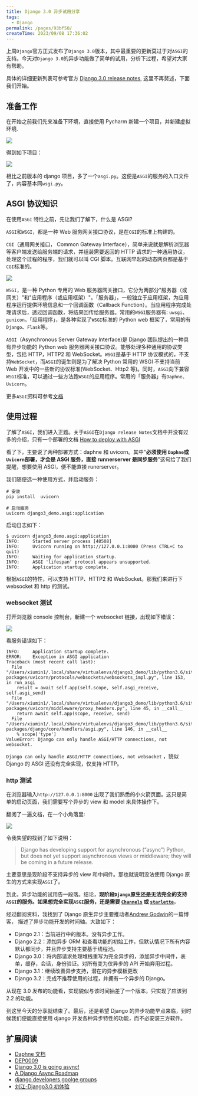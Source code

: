 ```yaml
---
title: Django 3.0 异步试用分享
tags:
  - Django
permalink: /pages/93bf50/
createTime: 2023/09/08 17:36:02
---
```


上周`Django`官方正式发布了`Django 3.0`版本，其中最重要的更新莫过于对`ASGI`的支持。今天对`Django 3.0`的异步功能做了简单的试用，分析下过程，希望对大家有帮助。

具体的详细更新列表可参考官方 [Django 3.0 release notes](https://docs.djangoproject.com/en/3.0/releases/3.0/), 这里不再赘述，下面我们开始。

## 准备工作

在开始之前我们先来准备下环境，直接使用 Pycharm 新建一个项目，并新建虚拟环境.

![](/imgs/django/django3-1.png)

得到如下项目：

![](/imgs/django/django3-asgi.png)

相比之前版本的 django 项目，多了一个`asgi.py`。这便是`ASGI`的服务的入口文件了，内容基本同`wsgi.py`。

## ASGI 协议知识

在使用`ASGI` 特性之前，先让我们了解下，什么是 ASGI?

`ASGI`和`WSGI`，都是一种 Web 服务网关接口协议，是在`CGI`的标准上构建的。

`CGI`（通用网关接口， Common Gateway Interface），简单来说就是解析浏览器等客户端发送给服务端的请求，并组装需要返回的 HTTP 请求的一种通用协议，处理这个过程的程序，我们就可以叫 CGI 脚本。互联网早起的动态网页都是基于`CGI`标准的。

![](/imgs/django/django3-cgi.png)

`WSGI`，是一种 Python 专用的 Web 服务器网关接口，它分为两部分"服务器（或网关）"和"应用程序（或应用框架）"。「服务器」，一般独立于应用框架，为应用程序运行提供环境信息和一个回调函数（Callback Function）。当应用程序完成处理请求后，透过回调函数，将结果回传给服务器。常用的`WSGI`服务器有: `uwsgi`、`gunicon`。「应用程序」，是各种实现了`WSGI`标准的 Python web 框架了，常用的有`Django`、`Flask`等。

`ASGI`（Asynchronous Server Gateway Interface)是 Django 团队提出的一种具有异步功能的 Python web 服务器网关接口协议。能够处理多种通用的协议类型，包括 HTTP，HTTP2 和 WebSocket。`WSGI`是基于 HTTP 协议模式的，不支持`WebSocket`，而`ASGI`的诞生则是为了解决 Python 常用的 WSGI 不支持当前 Web 开发中的一些新的协议标准(WebSocket、Http2 等)。同时，`ASGI`向下兼容`WSGI`标准，可以通过一些方法跑`WSGI`的应用程序。常用的「服务器」有`Daphne`、`Uvicorn`。

更多`ASGI`资料可参考[文档](https://asgi.readthedocs.io/en/latest/index.html)

## 使用过程

了解了`ASGI`，我们进入正题。关于`ASGI`在`Django release Notes`文档中并没有过多的介绍，只有一个部署的文档 [How to deploy with ASGI](https://docs.djangoproject.com/zh-hans/3.0/howto/deployment/asgi/)

看了下，主要说了两种部署方式：daphne 和 uvicorn。其中"**必须使用 `Daphne`或`Uvicorn`部署，才会是 ASGI 服务，直接 runnerserver 是同步服务**"这句给了我们提醒，想要使用 ASGI，便不能直接 runerserver。

我们随便选一种使用方式，并启动服务：

```
# 安装
pip install  uvicorn

# 启动服务
uvicorn django3_demo.asgi:application
```

启动日志如下：

```
$ uvicorn django3_demo.asgi:application
INFO:     Started server process [48508]
INFO:     Uvicorn running on http://127.0.0.1:8000 (Press CTRL+C to quit)
INFO:     Waiting for application startup.
INFO:     ASGI 'lifespan' protocol appears unsupported.
INFO:     Application startup complete.
```

根据`ASGI`的特性，可以支持 HTTP、HTTP2 和 WebSocket。那我们来进行下 websocket 和 http 的测试。

### **websocket 测试**

打开浏览器 console 控制台，新建一个 websocket 链接，出现如下错误：

![](/imgs/django/django3-websocket.png)

看服务错误如下：

```
INFO:     Application startup complete.
ERROR:    Exception in ASGI application
Traceback (most recent call last):
  File "/Users/xiumin1/.local/share/virtualenvs/django3_demo/lib/python3.6/site-packages/uvicorn/protocols/websockets/websockets_impl.py", line 153, in run_asgi
    result = await self.app(self.scope, self.asgi_receive, self.asgi_send)
  File "/Users/xiumin1/.local/share/virtualenvs/django3_demo/lib/python3.6/site-packages/uvicorn/middleware/proxy_headers.py", line 45, in __call__
    return await self.app(scope, receive, send)
  File "/Users/xiumin1/.local/share/virtualenvs/django3_demo/lib/python3.6/site-packages/django/core/handlers/asgi.py", line 146, in __call__
    % scope['type']
ValueError: Django can only handle ASGI/HTTP connections, not websocket.

```

`Django can only handle ASGI/HTTP connections, not websocket` ，貌似 Django 的 ASGI 还没有完全实现，仅支持 HTTP。

### **http 测试**

在浏览器输入`http://127.0.0.1:8000` 出现了我们熟悉的小火箭页面。这只是简单的启动页面，我们需要写个异步的 view 和 model 来具体操作下。

翻阅了一遍文档，在一个小角落里:

![](/imgs/django/django3-model-async.png)

令我失望的找到了如下说明：

> Django has developing support for asynchronous (“async”) Python, but does not yet support asynchronous views or middleware; they will be coming in a future release.

主要意思是现阶段不支持异步的 view 和中间件。那也就说明没法使用 Django 原生的方式来实现`ASGI`了。

到此，异步功能的试用告一段落。结论，**现阶段`Django`原生还是无法完全的支持`ASGI`的服务。如果想完全实现`ASGI`服务，还是需要 [`Channels`](https://channels.readthedocs.io/en/latest/) 或 [`starlette`](https://www.starlette.io/)**。

经过翻阅资料，我找到了 Django 原生异步主要推动者[Andrew Godwin](https://www.aeracode.org/2018/06/04/django-async-roadmap/)的一篇博客， 描述了异步功能开发的时间轴。大致如下：

- Django 2.1：当前进行中的版本。没有异步工作。
- Django 2.2：添加异步 ORM 和查看功能的初始工作，但默认情况下所有内容默认都同步，并且异步支持主要基于线程池。
- Django 3.0：将内部请求处理堆栈重写为完全异步的，添加异步中间件，表单，缓存，会话，身份验证。对所有变为仅异步的 API 开始弃用过程。
- Django 3.1：继续改善异步支持，潜在的异步模板更改
- Django 3.2：完成不推荐使用的过程，并拥有一个异步的 Django。

从现在 3.0 发布的功能看，实现貌似与该时间抽差了一个版本，只实现了应该到 2.2 的功能。

到这里今天的分享就结束了。最后，还是希望 Django 的异步功能早点来临，到时候我们便能直接使用 django 开发各种异步特性的功能，而不必安装三方软件。

## 扩展阅读

- [Daphne 文档](https://pypi.org/project/daphne/ "Daphne 文档")
- [DEP0009](https://github.com/django/deps/blob/master/accepted/0009-async.rst#views-http-handling "DEP0009")
- [Django 3.0 is going async!](https://hub.packtpub.com/django-3-0-is-going-async/ "Django 3.0 is going async!")
- [A Django Async Roadmap](https://www.aeracode.org/2018/06/04/django-async-roadmap/ "A Django Async Roadmap")
- [django developers goolge groups](https://groups.google.com/forum/#!msg/django-developers/5CVsR9FSqmg/qKD3QCrLCAAJ "django developers goolge groups")
- [刘江-Django3.0 初体验](http://www.liujiangblog.com/blog/47/ "刘江-Django3.0初体验")
